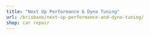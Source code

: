 ```yaml
---
title: "Next Up Performance & Dyno Tuning"
url: /brisbane/next-up-performance-and-dyno-tuning/
shop: car repair
---
```

